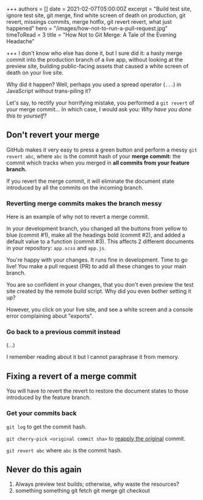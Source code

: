+++
authors = []
date = 2021-02-07T05:00:00Z
excerpt = "Build test site, ignore test site, git merge, find white screen of death on production, git revert, missings commits, merge hotfix, git revert revert, what just happened"
hero = "/images/how-not-to-run-a-pull-request.jpg"
timeToRead = 3
title = "How Not to Git Merge: A Tale of the Evening Headache"

+++
I don't know who else has done it, but I sure did it: a hasty merge commit into the production branch of a live app, without looking at the preview site, building public-facing assets that caused a white screen of death on your live site. 

Why did it happen? Well, perhaps you used a spread operator (`...`) in JavaScript without trans-piling it?

Let's say, to rectify your horrifying mistake, you performed a `git revert` of your merge commit... In which case, I would ask you: _Why have you done this to yourself?_

## Don't revert your merge

GitHub makes it very easy to press a green button and perform a messy `git revert abc`, where `abc` is the commit hash of your **merge commit:** the commit which tracks when you merged in **all commits from your feature branch.**

If you revert the merge commit, it will eliminate the document state introduced by all the commits on the incoming branch.

### Reverting merge commits makes the branch messy

Here is an example of why not to revert a merge commit.

In your development branch, you changed all the buttons from yellow to blue (commit #1), make all the headings bold (commit #2), and added a default value to a function (commit #3). This affects 2 different documents in your repository: `app.scss` and `app.js`.

You're happy with your changes. It runs fine in development. Time to go live! You make a pull request (PR) to add all these changes to your main branch.

You are so confident in your changes, that you don't even preview the test site created by the remote build script. Why did you even bother setting it up?

However, you click on your live site, and see a white screen and a console error complaining about "exports".

### Go back to a previous commit instead

(...)

I remember reading about it but I cannot paraphrase it from memory.

## Fixing a revert of a merge commit

You will have to revert the revert to restore the document states to those introduced by the feature branch.

### Get your commits back

`git log` to get the commit hash.

`git cherry-pick <original commit sha>` to [reapply the original](https://stackoverflow.com/a/29975312/12621376) commit.

`git revert abc` where `abc` is the commit hash.

## Never do this again

1. Always preview test builds; otherwise, why waste the resources?
2. something something git fetch git merge git checkout